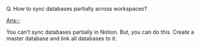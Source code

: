 Q. How to sync databases partially across workspaces?

<u>Ans:-</u>

You can't sync databases partially in Notion. But, you can do this.
Create a master database and link all databases to it.